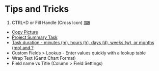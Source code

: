 # Tips and Tricks

1. CTRL+D or Fill Handle (Cross Icon) [⌨](https://support.microsoft.com/en-us/office/keyboard-shortcuts-for-project-7a4dc22b-ceb8-4a97-ac6f-6f9eaf36414a)
* [Copy Picture](https://support.microsoft.com/en-us/office/capture-a-picture-of-your-project-plan-7d83707f-6b1a-4680-a102-f1f5a84f15c4)
* [Project Summary Task](https://support.microsoft.com/en-us/office/show-the-project-summary-task-in-project-desktop-5f29729b-5b22-4e75-a8ab-c69f2aa17573)
* [Task duration - minutes (m), hours (h), days (d), weeks (w), or months (mo) and ?](https://support.microsoft.com/en-us/office/change-a-task-duration-0c551218-e543-4a5a-80f5-363c5c7c4e49)
* Custom Fields > Lookup - Enter values quickly with a lookup table
* Wrap Text (Gantt Chart Format)
* Field name vs Title (Column > Field Settings)
